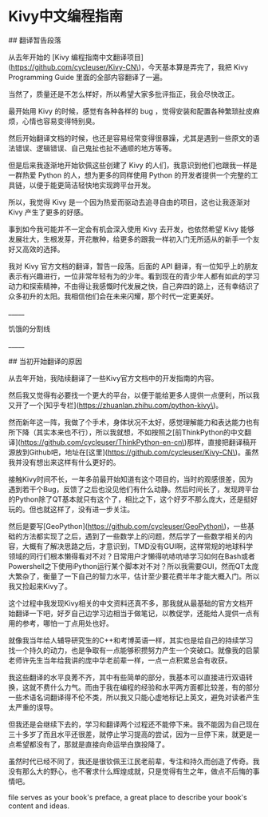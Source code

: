 # Kivy中文编程指南





\#\# 翻译暂告段落



从去年开始的 \[Kivy 编程指南中文翻译项目\]\(https://github.com/cycleuser/Kivy-CN\)，今天基本算是弄完了，我把 Kivy Programming Guide 里面的全部内容翻译了一遍。



当然了，质量还是不怎么样好，所以希望大家多批评指正，我会尽快改正。



最开始用 Kivy 的时候，感觉有各种各样的 bug ，觉得安装和配置各种繁琐扯皮麻烦，心情也容易变得特别臭。



然后开始翻译文档的时候，也还是容易经常变得很暴躁，尤其是遇到一些原文的语法错误、逻辑错误、自己鬼扯也扯不通顺的地方等等。



但是后来我逐渐地开始钦佩这些创建了 Kivy 的人们，我意识到他们也跟我一样是一群热爱 Python 的人，想为更多的同样使用 Python 的开发者提供一个完整的工具链，以便于能更简洁轻快地实现跨平台开发。



所以，我觉得 Kivy 是一个因为热爱而驱动去追寻自由的项目，这也让我逐渐对 Kivy 产生了更多的好感。



事到如今我可能并不一定会有机会深入使用 Kivy 去开发，也依然希望 Kivy 能够发展壮大，生根发芽，开花散种，给更多的跟我一样初入门无所适从的新手一个友好又高效的选择。



我对 Kivy 官方文档的翻译，暂告一段落。后面的 API 翻译，有一位知乎上的朋友表示有兴趣进行，一位非常年轻有为的少年。看到现在的青少年人都有如此的学习动力和探索精神，不由得让我感慨时代发展之快，自己奔四的路上，还有幸结识了众多初升的太阳。我相信他们会在未来闪耀，那个时代一定更美好。





\_\_\_\_\_



饥饿的分割线

\_\_\_\_\_





\#\# 当初开始翻译的原因







从去年开始，我陆续翻译了一些Kivy官方文档中的开发指南的内容。



然后我又觉得有必要找一个更大的平台，以便于能给更多人提供一点便利，所以我又开了一个\[知乎专栏\]\(https://zhuanlan.zhihu.com/python-kivy\)。



然而新年这一阵，我做了个手术，身体状况不太好，感觉理解能力和表达能力也有所下降（其实本来也不行），所以我就想，不如按照之\[前ThinkPython的中文翻译\]\(https://github.com/cycleuser/ThinkPython-en-cn\)那样，直接把翻译稿开源放到Github吧，地址在\[这里\]\(https://github.com/cycleuser/Kivy-CN\)。虽然我并没有想出来这样有什么更好的。



接触Kivy时间不长，一年多前最开始知道有这个项目的，当时的观感很差，因为遇到若干个Bug，反馈了之后也没见他们有什么动静。然后时间长了，发现跨平台的Python除了QT基本就只有这个了，相比之下，这个好歹不那么庞大，还是挺好玩的。但也就这样了，没有进一步关注。



然后是要写\[GeoPython\]\(https://github.com/cycleuser/GeoPython\)，一些基础的方法都实现了之后，遇到了一些数学上的问题，然后学了一些数学相关的内容，大概有了解决思路之后，才意识到，TMD没有GUI啊，这样常规的地球科学领域的同行们根本懒得看对不对？日常用户才懒得吭哧吭哧学习如何在Bash或者Powershell之下使用iPython运行某个脚本对不对？所以我需要GUI，然而QT太庞大繁杂了，衡量了一下自己的智力水平，估计至少要花费半年才能大概入门。所以我又捡起来Kivy了。



这个过程中我发现Kivy相关的中文资料还真不多，那我就从最基础的官方文档开始翻译一下吧，好歹自己边学习边相当于做笔记，以教促学，还能给人提供一点有用的参考，哪怕一丁点用处也好。



就像我当年给人辅导研究生的C++和考博英语一样，其实也是给自己的持续学习找一个持久的动力，也是争取有一点能够积攒努力产生一个突破口。就像我的启蒙老师许先生当年给我讲的庞中华老前辈一样，一点一点积累总会有收获。



我这些翻译的水平良莠不齐，其中有些简单的部分，我基本可以直接进行双语转换，这就不费什么力气。而由于我在编程的经验和水平两方面都比较差，有的部分一些术语名词翻译得不伦不类，所以我又只能心虚地标记上英文，避免对读者产生太严重的误导。



但我还是会继续下去的，学习和翻译两个过程还不能停下来。我不能因为自己现在三十多岁了而且水平还很差，就停止学习提高的尝试，因为一旦停下来，就更是一点希望都没有了，那就是直接向命运举白旗投降了。



虽然时代已经不同了，我还是很钦佩王江民老前辈，专注和持久而创造了传奇。我没有那么大的野心，也不奢求什么辉煌成就，只是觉得有生之年，做点不后悔的事情吧。



 file serves as your book's preface, a great place to describe your book's content and ideas.

